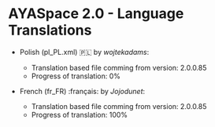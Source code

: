 # AYASpace 2.0 - Language Translations

-   Polish (pl_PL.xml) :poland: by *wojtekadams*:
     - Translation based file comming from version: 2.0.0.85
     - Progress of translation: 0%

-   French (fr_FR) :français: by *Jojodunet*:
     - Translation based file comming from version: 2.0.0.85
     - Progress of translation: 100%
